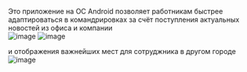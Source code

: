 Это приложение на ОС Android позволяет работникам быстрее адаптироваться в командрировках за счёт поступления актуальных новостей из офиса и компании  
![image](https://github.com/user-attachments/assets/c08447d8-4ac9-41d3-ad28-b551b420ff25)
![image](https://github.com/user-attachments/assets/b6b4e747-3c56-4424-b168-4909d8650aa8)

и отображения важнейших мест для сотруджника в другом городе
![image](https://github.com/user-attachments/assets/f027c795-22c4-4a50-887c-2dac7374b2ed)
